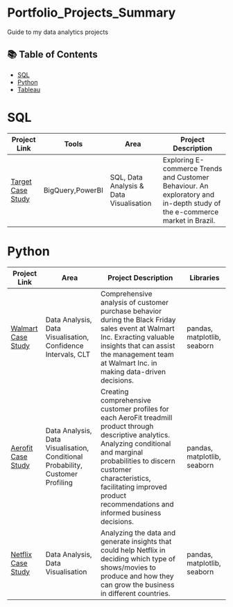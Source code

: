 # Portfolio_Projects_Summary
Guide to my data analytics projects

## 📚 Table of Contents
- [SQL](#sql)
- [Python](#python)
- [Tableau](#tableau)

# SQL

| Project Link | Tools | Area | Project Description |
|---|---|---|---|
| [Target Case Study](https://github.com/OnkarSavadi/Data_Analytics_Projects/tree/main/Target_SQL_Analysis) | BigQuery,PowerBI | SQL, Data Analysis & Data Visualisation | Exploring E-commerce Trends and Customer Behaviour. An exploratory and in-depth study of the e-commerce market in Brazil. |

# Python

| Project Link | Area | Project Description | Libraries |
|---|---|---|---|
| [Walmart Case Study](https://github.com/OnkarSavadi/Data_Analytics_Projects/tree/main/Walmart_Case_Study) | Data Analysis, Data Visualisation, Confidence Intervals, CLT | Comprehensive analysis of customer purchase behavior during the Black Friday sales event at Walmart Inc. Exracting valuable insights that can assist the management team at Walmart Inc. in making data-driven decisions.  | pandas, matplotlib, seaborn |
| [Aerofit Case Study](https://github.com/OnkarSavadi/Data_Analytics_Projects/tree/main/Aerofit_Case%20Study) | Data Analysis, Data Visualisation, Conditional Probability, Customer Profiling | Creating comprehensive customer profiles for each AeroFit treadmill product through descriptive analytics. Analyzing conditional and marginal probabilities to discern customer characteristics, facilitating improved product recommendations and informed business decisions.  | pandas, matplotlib, seaborn |
| [Netflix Case Study](https://github.com/OnkarSavadi/Data_Analytics_Projects/tree/main/Netflix_EDA_Analysis) | Data Analysis, Data Visualisation | Analyzing the data and generate insights that could help Netflix in deciding which type of shows/movies to produce and how they can grow the business in different countries. | pandas, matplotlib, seaborn |
